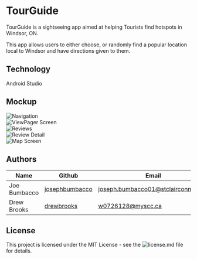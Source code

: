 # TourGuide

TourGuide is a sightseeing app aimed at helping Tourists find hotspots in Windsor, ON.

This app allows users to either choose, or randomly find a popular location local to Windsor and have directions given to them.

## Technology

Android Studio

## Mockup

![Navigation](https://github.com/josephbumbacco/TouristApp/blob/ReadMe/app/src/images/MenuScreen.png)
</br>
![ViewPager Screen](https://github.com/josephbumbacco/TouristApp/blob/ReadMe/app/src/images/ViewPagerScreen.png)
</br>
![Reviews](https://github.com/josephbumbacco/TouristApp/blob/ReadMe/app/src/images/Reviews%20Screen.png)
</br>
![Review Detail](https://github.com/josephbumbacco/TouristApp/blob/ReadMe/app/src/images/Reviews%20Detail.png)
</br>
![Map Screen](https://github.com/josephbumbacco/TouristApp/blob/ReadMe/app/src/images/Map%20Screen.png)
</br>

## Authors

| Name             | Github                                              |                           Email     |
| -------------    | --------------------------------------------------- | ----------------------------------- |
| Joe Bumbacco     | [josephbumbacco](https://github.com/josephbumbacco) | joseph.bumbacco01@stclairconnect.ca |
| Drew Brooks      | [drewbrooks](https://github.com/DrewBrooks)         | w0726128@myscc.ca                   |

## License

This project is licensed under the MIT License - see the ![license.md](https://github.com/josephbumbacco/TouristApp/blob/master/LICENSE) file for details.
